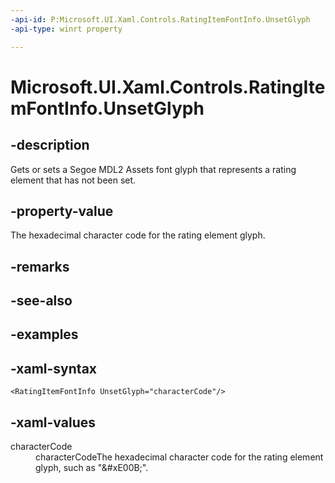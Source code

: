 ```yaml
---
-api-id: P:Microsoft.UI.Xaml.Controls.RatingItemFontInfo.UnsetGlyph
-api-type: winrt property

---
```

<!-- Property syntax.
public string UnsetGlyph { get;  set; }
-->

# Microsoft.UI.Xaml.Controls.RatingItemFontInfo.UnsetGlyph


## -description

Gets or sets a Segoe MDL2 Assets font glyph that represents a rating element that has not been set.


## -property-value

The hexadecimal character code for the rating element glyph.


## -remarks


## -see-also


## -examples


## -xaml-syntax

```xaml
<RatingItemFontInfo UnsetGlyph="characterCode"/>
```


## -xaml-values

<dl><dt>characterCode</dt><dd>characterCodeThe hexadecimal character code for the rating element glyph, such as "&amp;#xE00B;".</dd>
</dl>


